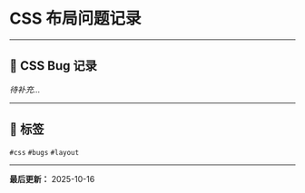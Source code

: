 # CSS 布局问题记录

---

## 📝 CSS Bug 记录

_待补充..._

---

## 🔖 标签
`#css` `#bugs` `#layout`

---

**最后更新：** 2025-10-16

